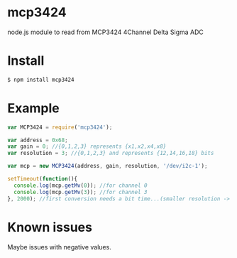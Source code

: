 mcp3424
=======

node.js module to read from MCP3424 4Channel Delta Sigma ADC

# Install

````bash
$ npm install mcp3424
````

# Example

```javascript
var MCP3424 = require('mcp3424');

var address = 0x68;
var gain = 0; //{0,1,2,3} represents {x1,x2,x4,x8}
var resolution = 3; //{0,1,2,3} and represents {12,14,16,18} bits

var mcp = new MCP3424(address, gain, resolution, '/dev/i2c-1');

setTimeout(function(){
  console.log(mcp.getMv(0)); //for channel 0
  console.log(mcp.getMv(3)); //for channel 3
}, 2000); //first conversion needs a bit time...(smaller resolution -> faster)
````

# Known issues
Maybe issues with negative values.

